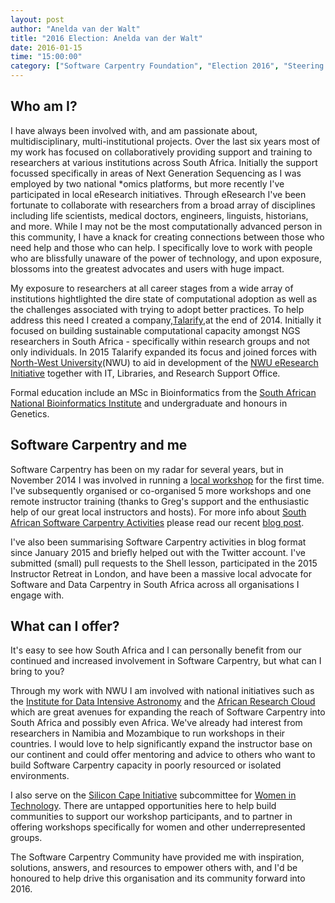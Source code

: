 ```yaml
---
layout: post
author: "Anelda van der Walt"
title: "2016 Election: Anelda van der Walt"
date: 2016-01-15
time: "15:00:00"
category: ["Software Carpentry Foundation", "Election 2016", "Steering Committee"]
---
```

## Who am I?

I have always been involved with, and am passionate about, multidisciplinary, multi-institutional projects. Over the last six years most of my work has focused on collaboratively providing  support and training to researchers at various institutions across South Africa. Initially the support focussed specifically in areas of Next Generation Sequencing as I was employed by two national *omics platforms, but more recently I've participated in local eResearch initiatives. Through eResearch I've been fortunate to collaborate with researchers from a broad array of disciplines including life scientists, medical doctors, engineers, linguists, historians, and more. While I may not be the most computationally advanced person in this community, I have a knack for creating connections between those who need help and those who can help. I specifically love to work with people who are blissfully unaware of the power of technology, and upon exposure, blossoms into the greatest advocates and users with huge impact. 

My exposure to researchers at all career stages from a wide array of institutions hightlighted the dire state of computational adoption as well as the challenges associated with trying to adopt better practices.  To help address this need I created a company,[Talarify](http://www.talarify.co.za),at the end of 2014. Initially it focused on building sustainable computational capacity amongst NGS researchers in South Africa - specifically within research groups and not only individuals. In 2015 Talarify expanded its focus and joined forces with [North-West University](http://www.nwu.ac.za)(NWU) to aid in development of the [NWU eResearch Initiative](https://twitter.com/NWU_eResearch) together with IT, Libraries, and Research Support Office.

Formal education include an MSc in Bioinformatics from the [South African National Bioinformatics Institute](http://www.sanbi.ac.za) and undergraduate and honours in Genetics.   

## Software Carpentry and me

Software Carpentry has been on my radar for several years, but in November 2014 I was involved in running a [local workshop]({{page.baseurl}}/blog/2014/12/cape-town-swc.html) for the first time. I've subsequently organised or co-organised 5 more workshops and one remote instructor training (thanks to Greg's support and the enthusiastic help of our great local instructors and hosts). For more info about [South African Software Carpentry Activities]({{page.baseurl}}blog/2016/01/a-year-of-swc-in-south-africa.html) please read our recent [blog post]({{page.baseurl}}blog/2016/01/a-year-of-swc-in-south-africa.html).

I've also been summarising Software Carpentry activities in blog format since January 2015 and briefly helped out with the Twitter account. I've submitted (small) pull requests to the Shell lesson, participated in the 2015 Instructor Retreat in London, and have been a massive local advocate for Software and Data Carpentry in South Africa across all organisations I engage with.


## What can I offer?

It's easy to see how South Africa and I can personally benefit from our continued and increased involvement in Software Carpentry, but what can I bring to you?

Through my work with NWU I am involved with national initiatives such as the [Institute for Data Intensive Astronomy](http://www.gov.za/speeches/minister-naledi-pandor-launch-inter-university-institute-data-intensive-astronomy-idia-3) and the [African Research Cloud](http://www.scidev.net/sub-saharan-africa/data/news/new-alliancespur-ska-data-research-capacity.html) which are great avenues for expanding the reach of Software Carpentry into South Africa and possibly even Africa. We've already had interest from researchers in Namibia and Mozambique to run workshops in their countries. I would love to help significantly expand the instructor base on our continent and could offer mentoring and advice to others who want to build Software Carpentry capacity in poorly resourced or isolated environments. 

I also serve on the [Silicon Cape Initiative](http://www.siliconcape.com/) subcommittee for [Women in Technology](http://www.siliconcape.com/profiles/blogs/silicon-cape-women-portfolio-subcommittee-members-announced). There are untapped opportunities here to help build communities to support our workshop participants, and to partner in offering workshops specifically for women and other underrepresented groups.

The Software Carpentry Community have provided me with inspiration, solutions, answers, and resources to empower others with, and I'd be honoured to help drive this organisation and its community forward into 2016.
